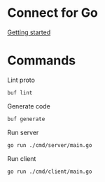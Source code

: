 # Connect for Go

[Getting started](https://connectrpc.com/docs/go/getting-started/)

# Commands

Lint proto
```bash
buf lint
```

Generate code
```bash
buf generate
```

Run server
```bash
go run ./cmd/server/main.go
```

Run client
```bash
go run ./cmd/client/main.go
```
